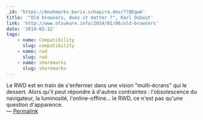 ```yaml
---
_id: 'https://bookmarks.boris.schapira.dev/?lBEgwA'
title: '"Old browsers, does it matter ?", Karl Dubost'
link: 'http://www.otsukare.info/2014/01/06/old-browsers'
date: '2014-02-12'
tags:
    - name: Compatibility
      slug: compatibility
    - name: rwd
      slug: rwd
    - name: sharemarks
      slug: sharemarks
---
```


Le RWD est en train de s'enfermer dans une vision &quot;multi-écrans&quot; qui
le dessert. Alors qu'il peut répondre à d'autres contraintes : l'obsolescence du
navigateur, la luminosité, l'online-offline... le RWD, ce n'est pas qu'une
question d'apparence. <br>&#8212;
<a href="https://bookmarks.boris.schapira.dev/?lBEgwA" title="Permalink">Permalink</a>

